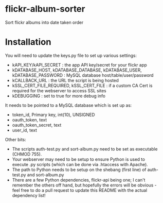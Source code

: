 # flickr-album-sorter
Sort flickr albums into date taken order

# Installation
You will need to update the keys.py file to set up various settings:
* kAPI_KEY/kAPI_SECRET : the app API key/secret for your flickr app
* kDATABASE_HOST, kDATABASE_DATABASE, kDATABASE_USER, kDATABASE_PASSWORD : MySQL database host/table/user/password
* kCALLBACK_URL : the URL the script is being hosted
* kSSL_CERT_FILE_REQUIRED, kSSL_CERT_FILE : if a custom CA Cert is required for the webserver to access SSL sites
* kDEBUGGING : set to true for more debug info

It needs to be pointed to a MySQL database which is set up as:
* token_id, Primary key, int(10), UNSIGNED
* oauth_token, text
* oauth_token_secret, text
* user_id,	text

Other bits:
* The scripts auth-test.py and sort-album.py need to be set as executable (CHMOD 755).
* Your webserver may need to be setup to ensure Python is used to execute .py scripts (which can be done via .htaccess with Apache).
* The path to Python needs to be setup on the shebang (first line) of auth-test.py and sort-album.py
* There are a few Python dependencies, flickr-api being one; I can't remember the others off hand, but hopefully the errors will be obvious - feel free to do a pull request to update this README with the actual dependency list!
